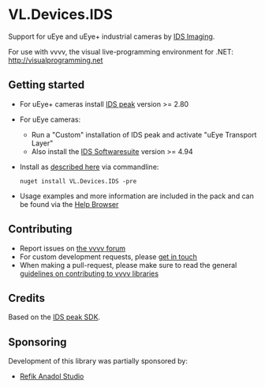 # VL.Devices.IDS
Support for uEye and uEye+ industrial cameras by [IDS Imaging](https://ids-imaging.com).

For use with vvvv, the visual live-programming environment for .NET: http://visualprogramming.net

## Getting started
- For uEye+ cameras install [IDS peak](https://de.ids-imaging.com/ids-peak.html) version >= 2.80
- For uEye cameras:
  - Run a "Custom" installation of IDS peak and activate "uEye Transport Layer"
  - Also install the [IDS Softwaresuite](https://de.ids-imaging.com/ids-software-suite.html) version >= 4.94
- Install as [described here](https://thegraybook.vvvv.org/reference/hde/managing-nugets.html) via commandline:

    `nuget install VL.Devices.IDS -pre`

- Usage examples and more information are included in the pack and can be found via the [Help Browser](https://thegraybook.vvvv.org/reference/hde/findinghelp.html)

## Contributing
- Report issues on [the vvvv forum](https://discourse.vvvv.org/c/vvvv-gamma/28)
- For custom development requests, please [get in touch](mailto:devvvvs@vvvv.org)
- When making a pull-request, please make sure to read the general [guidelines on contributing to vvvv libraries](https://thegraybook.vvvv.org/reference/extending/contributing.html)

## Credits
Based on the [IDS peak SDK](https://de.ids-imaging.com/ids-peak.html).

## Sponsoring
Development of this library was partially sponsored by:  
* [Refik Anadol Studio](https://refikanadolstudio.com)